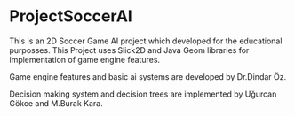 # ProjectSoccerAI
This is an 2D Soccer Game AI project which developed for the educational purposses.
This Project uses Slick2D and Java Geom libraries for implementation of game engine features.

Game engine features and basic ai systems are developed by Dr.Dindar Öz.

Decision making system and decision trees are implemented by Uğurcan Gökce and M.Burak Kara.


